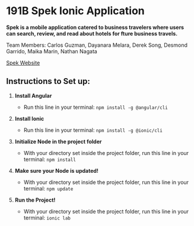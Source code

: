 # 191B Spek Ionic Application
**Spek is a mobile application catered to business travelers where users can search, review, and read about hotels for fture business travels.**

Team Members: Carlos Guzman, Dayanara Melara, Derek Song, Desmond Garrido, Maika Marin, Nathan Nagata

[Spek Website](https://www.myspek.com/)


## Instructions to Set up:

1. **Install Angular**

    - Run this line in your terminal: ``` npm install -g @angular/cli ```

2. **Install Ionic**

    - Run this line in your terminal: ``` npm install -g @ionic/cli ```

3. **Initialize Node in the project folder**

    - With your directory set inside the project folder, run this line in your terminal: ``` npm install ```

4. **Make sure your Node is updated!**

    - With your directory set inside the project folder, run this line in your terminal:  ``` npm update ```

5. **Run the Project!**

    - With your directory set inside the project folder, run this line in your terminal: ``` ionic lab ```
